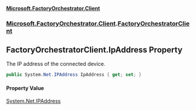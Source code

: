 #### [Microsoft.FactoryOrchestrator.Client](./Microsoft-FactoryOrchestrator-Client.md 'Microsoft.FactoryOrchestrator.Client')
### [Microsoft.FactoryOrchestrator.Client](./Microsoft-FactoryOrchestrator-Client.md 'Microsoft.FactoryOrchestrator.Client').[FactoryOrchestratorClient](./Microsoft-FactoryOrchestrator-Client-FactoryOrchestratorClient.md 'Microsoft.FactoryOrchestrator.Client.FactoryOrchestratorClient')
## FactoryOrchestratorClient.IpAddress Property
The IP address of the connected device.  
```csharp
public System.Net.IPAddress IpAddress { get; set; }
```
#### Property Value
[System.Net.IPAddress](https://docs.microsoft.com/en-us/dotnet/api/System.Net.IPAddress 'System.Net.IPAddress')  
